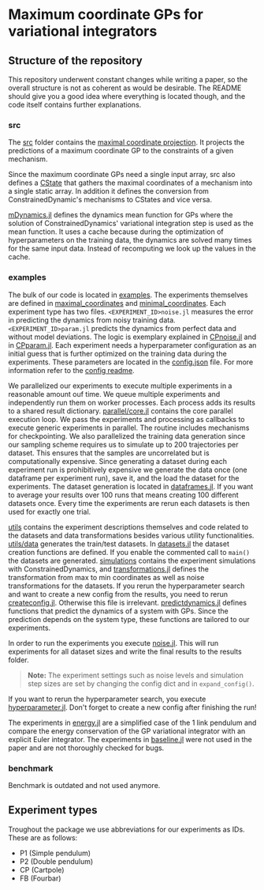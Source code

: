 # Maximum coordinate GPs for variational integrators

## Structure of the repository
This repository underwent constant changes while writing a paper, so the overall structure is not as coherent as would be desirable. 
The README should give you a good idea where everything is located though, and the code itself contains further explanations.

### src
The [src](/src/) folder contains the [maximal coordinate projection](src/projections/implicitProjection.jl). It projects the predictions of a maximum coordinate GP to the constraints of a given mechanism.

Since the maximum coordinate GPs need a single input array, src also defines a [CState](src/CState.jl) that gathers the maximal coordinates of a mechanism into a single static array. In addition it defines the conversion from ConstrainedDynamic's mechanisms to CStates and vice versa.

[mDynamics.jl](src/mDynamics.jl) defines the dynamics mean function for GPs where the solution of ConstrainedDynamics' variational integration step is used as the mean function. It uses a cache because during the optimization of hyperparameters on the training data, the dynamics are solved many times for the same input data. Instead of recomputing we look up the values in the cache.

### examples
The bulk of our code is located in [examples](/examples/). The experiments themselves are defined in [maximal_coordinates](examples/maximal_coordinates/) and [minimal_coordinates](examples/minimal_coordinates/). Each experiment type has two files. `<EXPERIMENT_ID>noise.jl` measures the error in predicting the dynamics from noisy training data. `<EXPERIMENT_ID>param.jl` predicts the dynamics from perfect data and without model deviations. The logic is exemplary explained in [CPnoise.jl](examples/maximal_coordinates/CPnoise.jl) and in [CPparam.jl](examples/maximal_coordinates/CPparam.jl).
Each experiment needs a hyperparameter configuration as an initial guess that is further optimized on the training data during the experiments. These parameters are located in the [config.json](examples/config/config.json) file. For more information refer to the [config readme](examples/config/README).

We parallelized our experiments to execute multiple experiments in a reasonable amount ouf time. We queue multiple experiments and independently run them on worker processes. Each process adds its results to a shared result dictionary.
[parallel/core.jl](examples/parallel/core.jl) contains the core parallel execution loop. We pass the experiments and processing as callbacks to execute generic experiments in parallel. The routine includes mechanisms for checkpointing.
We also parallelized the training data generation since our sampling scheme requires us to simulate up to 200 trajectories per dataset. This ensures that the samples are uncorrelated but is computationally expensive. Since generating a dataset during each experiment run is prohibitively expensive we generate the data once (one dataframe per experiment run), save it, and the load the dataset for the experiments. The dataset generation is located in [dataframes.jl](examples/parallel/dataframes.jl). If you want to average your results over 100 runs that means creating 100 different datasets once. Every time the experiments are rerun each datasets is then used for exactly one trial.

[utils](examples/utils/) contains the experiment descriptions themselves and code related to the datasets and data transformations besides various utility functionalities. [utils/data](examples/utils/data/) generates the train/test datasets. In [datasets.jl](examples/utils/data/datasets.jl) the dataset creation functions are defined. If you enable the commented call to `main()` the datasets are generated. [simulations](examples/utils/data/simulations.jl) contains the experiment simulations with ConstrainedDynamics, and [transformations.jl](examples/utils/data/transformations.jl) defines the transformation from max to min coordinates as well as noise transformations for the datasets.
If you rerun the hyperparameter search and want to create a new config from the results, you need to rerun [createconfig.jl](examples/utils/createconfig.jl). Otherwise this file is irrelevant. [predictdynamics.jl](examples/utils/predictdynamics.jl) defines functions that predict the dynamics of a system with GPs. Since the prediction depends on the system type, these functions are tailored to our experiments.

In order to run the experiments you execute [noise.jl](examples/noise.jl). This will run experiments for all dataset sizes and write the final results to the results folder. 
> **Note:** The experiment settings such as noise levels and simulation step sizes are set by changing the config dict and in `expand_config()`.

If you want to rerun the hyperparameter search, you execute [hyperparameter.jl](examples/hyperparameter.jl). Don't forget to create a new config after finishing the run!

The experiments in [energy.jl](examples/energy.jl) are a simplified case of the 1 link pendulum and compare the energy conservation of the GP variational integrator with an explicit Euler integrator.
The experiments in [baseline.jl](examples/baseline.jl) were not used in the paper and are not thoroughly checked for bugs. 

### benchmark
Benchmark is outdated and not used anymore.

## Experiment types
Troughout the package we use abbreviations for our experiments as IDs. These are as follows:

- P1 (Simple pendulum)
- P2 (Double pendulum)
- CP (Cartpole)
- FB (Fourbar)

